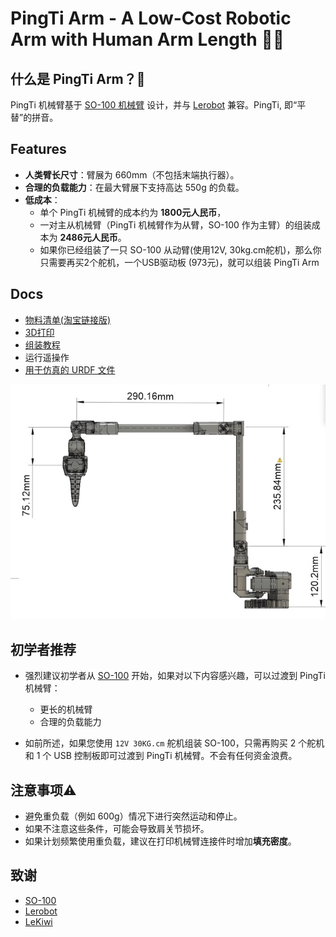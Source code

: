 # PingTi Arm - A Low-Cost Robotic Arm with Human Arm Length 🤖💪

## 什么是 PingTi Arm？🤔
PingTi 机械臂基于 [SO-100 机械臂](https://github.com/TheRobotStudio/SO-ARM100) 设计，并与 [Lerobot](https://github.com/huggingface/lerobot) 兼容。PingTi, 即“平替”的拼音。

## Features
- **人类臂长尺寸**：臂展为 660mm（不包括末端执行器）。
- **合理的负载能力**：在最大臂展下支持高达 550g 的负载。
- **低成本**：
    - 单个 PingTi 机械臂的成本约为 **1800元人民币**，
    - 一对主从机械臂（PingTi 机械臂作为从臂，SO-100 作为主臂）的组装成本为 **2486元人民币**。
    - 如果你已经组装了一只 SO-100 从动臂(使用12V, 30kg.cm舵机)，那么你只需要再买2个舵机，一个USB驱动板 (973元)，就可以组装 PingTi Arm

## Docs
- [物料清单(淘宝链接版)](./BOM_List_CN.md)
- [3D打印](./3d_print.md)
- [组装教程](./Assemble_tutorial_CN.md)
- 运行遥操作
- [用于仿真的 URDF 文件](./docs/URDF_SIM.md)

![PingTi 机械臂的右侧视图](../drawings/PingTi_Arm_RightView_V1_20250218.jpg)

## 初学者推荐

- 强烈建议初学者从 [SO-100](https://github.com/TheRobotStudio/SO-ARM100) 开始，如果对以下内容感兴趣，可以过渡到 PingTi 机械臂：
    - 更长的机械臂
    - 合理的负载能力

- 如前所述，如果您使用 `12V 30KG.cm` 舵机组装 SO-100，只需再购买 2 个舵机和 1 个 USB 控制板即可过渡到 PingTi 机械臂。不会有任何资金浪费。

## 注意事项⚠️
- 避免重负载（例如 600g）情况下进行突然运动和停止。
- 如果不注意这些条件，可能会导致肩关节损坏。
- 如果计划频繁使用重负载，建议在打印机械臂连接件时增加**填充密度**。

## 致谢

- [SO-100](https://github.com/TheRobotStudio/SO-ARM100)
- [Lerobot](https://github.com/huggingface/lerobot)
- [LeKiwi](https://github.com/SIGRobotics-UIUC/LeKiwi)